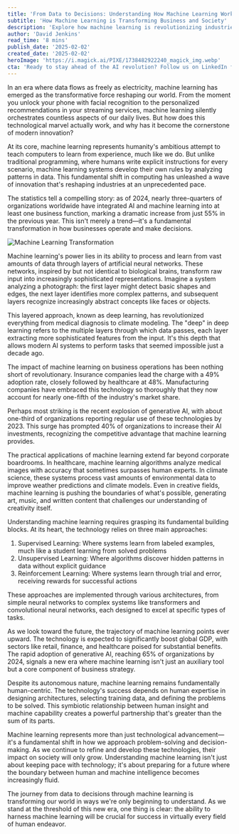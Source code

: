 ```yaml
---
title: 'From Data to Decisions: Understanding How Machine Learning Works'
subtitle: 'How Machine Learning is Transforming Business and Society'
description: 'Explore how machine learning is revolutionizing industries and transforming decision-making processes. From neural networks to practical applications, discover the technology that\'s reshaping our world and preparing us for an AI-driven future.'
author: 'David Jenkins'
read_time: '8 mins'
publish_date: '2025-02-02'
created_date: '2025-02-02'
heroImage: 'https://i.magick.ai/PIXE/1738482922240_magick_img.webp'
cta: 'Ready to stay ahead of the AI revolution? Follow us on LinkedIn for daily insights into machine learning, artificial intelligence, and the future of technology. Join our community of innovators and thought leaders shaping tomorrow\'s digital landscape.'
---
```


In an era where data flows as freely as electricity, machine learning has emerged as the transformative force reshaping our world. From the moment you unlock your phone with facial recognition to the personalized recommendations in your streaming services, machine learning silently orchestrates countless aspects of our daily lives. But how does this technological marvel actually work, and why has it become the cornerstone of modern innovation?

At its core, machine learning represents humanity's ambitious attempt to teach computers to learn from experience, much like we do. But unlike traditional programming, where humans write explicit instructions for every scenario, machine learning systems develop their own rules by analyzing patterns in data. This fundamental shift in computing has unleashed a wave of innovation that's reshaping industries at an unprecedented pace.

The statistics tell a compelling story: as of 2024, nearly three-quarters of organizations worldwide have integrated AI and machine learning into at least one business function, marking a dramatic increase from just 55% in the previous year. This isn't merely a trend—it's a fundamental transformation in how businesses operate and make decisions.

![Machine Learning Transformation](https://i.magick.ai/PIXE/1738482922243_magick_img.webp)

Machine learning's power lies in its ability to process and learn from vast amounts of data through layers of artificial neural networks. These networks, inspired by but not identical to biological brains, transform raw input into increasingly sophisticated representations. Imagine a system analyzing a photograph: the first layer might detect basic shapes and edges, the next layer identifies more complex patterns, and subsequent layers recognize increasingly abstract concepts like faces or objects.

This layered approach, known as deep learning, has revolutionized everything from medical diagnosis to climate modeling. The "deep" in deep learning refers to the multiple layers through which data passes, each layer extracting more sophisticated features from the input. It's this depth that allows modern AI systems to perform tasks that seemed impossible just a decade ago.

The impact of machine learning on business operations has been nothing short of revolutionary. Insurance companies lead the charge with a 49% adoption rate, closely followed by healthcare at 48%. Manufacturing companies have embraced this technology so thoroughly that they now account for nearly one-fifth of the industry's market share.

Perhaps most striking is the recent explosion of generative AI, with about one-third of organizations reporting regular use of these technologies by 2023. This surge has prompted 40% of organizations to increase their AI investments, recognizing the competitive advantage that machine learning provides.

The practical applications of machine learning extend far beyond corporate boardrooms. In healthcare, machine learning algorithms analyze medical images with accuracy that sometimes surpasses human experts. In climate science, these systems process vast amounts of environmental data to improve weather predictions and climate models. Even in creative fields, machine learning is pushing the boundaries of what's possible, generating art, music, and written content that challenges our understanding of creativity itself.

Understanding machine learning requires grasping its fundamental building blocks. At its heart, the technology relies on three main approaches:

1. Supervised Learning: Where systems learn from labeled examples, much like a student learning from solved problems
2. Unsupervised Learning: Where algorithms discover hidden patterns in data without explicit guidance
3. Reinforcement Learning: Where systems learn through trial and error, receiving rewards for successful actions

These approaches are implemented through various architectures, from simple neural networks to complex systems like transformers and convolutional neural networks, each designed to excel at specific types of tasks.

As we look toward the future, the trajectory of machine learning points ever upward. The technology is expected to significantly boost global GDP, with sectors like retail, finance, and healthcare poised for substantial benefits. The rapid adoption of generative AI, reaching 65% of organizations by 2024, signals a new era where machine learning isn't just an auxiliary tool but a core component of business strategy.

Despite its autonomous nature, machine learning remains fundamentally human-centric. The technology's success depends on human expertise in designing architectures, selecting training data, and defining the problems to be solved. This symbiotic relationship between human insight and machine capability creates a powerful partnership that's greater than the sum of its parts.

Machine learning represents more than just technological advancement—it's a fundamental shift in how we approach problem-solving and decision-making. As we continue to refine and develop these technologies, their impact on society will only grow. Understanding machine learning isn't just about keeping pace with technology; it's about preparing for a future where the boundary between human and machine intelligence becomes increasingly fluid.

The journey from data to decisions through machine learning is transforming our world in ways we're only beginning to understand. As we stand at the threshold of this new era, one thing is clear: the ability to harness machine learning will be crucial for success in virtually every field of human endeavor.